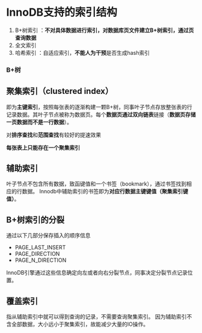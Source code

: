 # InnoDB支持的索引结构
1. B+树索引 ：**不对具体数据进行索引，对数据库页文件建立B+树索引，通过页查询数据**
2. 全文索引
3. 哈希索引 ：自适应索引，**不能人为干预**是否生成hash索引

### B+树

## 聚集索引（clustered index）

即为**主键索引**，按照每张表的逐渐构建一颗B+树，同事叶子节点存放整张表的行记录数据。其叶子节点被称为数据页。每个**数据页通过双向链表**链接（**数据页存储一页数据而不是一行数据**）。

对**排序查找**和**范围查找**有较好的提速效果

**每张表上只能存在一个聚集索引**

## 辅助索引

叶子节点不包含所有数据，致函键值和一个书签（bookmark），通过书签找到相应的行数据。
Innodb中辅助索引的书签即为**对应行数据主键键值（聚集索引键值）**。

## B+树索引的分裂

通过以下几部分保存插入的顺序信息

* PAGE_LAST_INSERT
* PAGE_DIRECTION
* PAGE_N_DIRECTION

InnoDB引擎通过这些信息确定向左或者向右分裂节点，同事决定分裂节点记录位置。


## 覆盖索引

指从辅助索引中就可以得到查询的记录，不需要查询聚集索引。
因为辅助索引不含全部数据，大小远小于聚集索引，故能减少大量的IO操作。